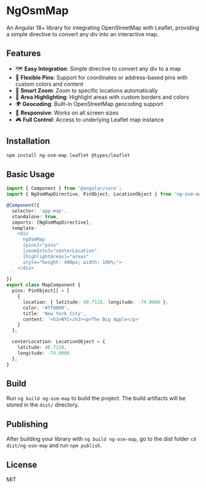 # NgOsmMap

An Angular 18+ library for integrating OpenStreetMap with Leaflet, providing a simple directive to convert any div into an interactive map.

## Features

- 🗺️ **Easy Integration**: Simple directive to convert any div to a map
- 📍 **Flexible Pins**: Support for coordinates or address-based pins with custom colors and content
- 🎯 **Smart Zoom**: Zoom to specific locations automatically
- 🎨 **Area Highlighting**: Highlight areas with custom borders and colors
- 🌍 **Geocoding**: Built-in OpenStreetMap geocoding support
- 📱 **Responsive**: Works on all screen sizes
- 🎮 **Full Control**: Access to underlying Leaflet map instance

## Installation

```bash
npm install ng-osm-map leaflet @types/leaflet
```

## Basic Usage

```typescript
import { Component } from '@angular/core';
import { NgOsmMapDirective, PinObject, LocationObject } from 'ng-osm-map';

@Component({
  selector: 'app-map',
  standalone: true,
  imports: [NgOsmMapDirective],
  template: `
    <div 
      ngOsmMap
      [pins]="pins"
      [zoomInto]="centerLocation"
      [highlightAreas]="areas"
      style="height: 400px; width: 100%;">
    </div>
  `
})
export class MapComponent {
  pins: PinObject[] = [
    {
      location: { latitude: 40.7128, longitude: -74.0060 },
      color: '#ff0000',
      title: 'New York City',
      content: '<h3>NYC</h3><p>The Big Apple</p>'
    }
  ];

  centerLocation: LocationObject = {
    latitude: 40.7128,
    longitude: -74.0060
  };
}
```

## Build

Run `ng build ng-osm-map` to build the project. The build artifacts will be stored in the `dist/` directory.

## Publishing

After building your library with `ng build ng-osm-map`, go to the dist folder `cd dist/ng-osm-map` and run `npm publish`.

## License

MIT
